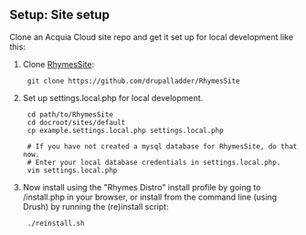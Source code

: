 Setup: Site setup
-----------------

Clone an Acquia Cloud site repo and get it set up for local development like this:

1. Clone [RhymesSite](https://github.com/drupalladder/RhymesSite):

        git clone https://github.com/drupalladder/RhymesSite

1. Set up settings.local.php for local development.

        cd path/to/RhymesSite
        cd docroot/sites/default
        cp example.settings.local.php settings.local.php

        # If you have not created a mysql database for RhymesSite, do that now.
        # Enter your local database credentials in settings.local.php.
        vim settings.local.php

1. Now install using the "Rhymes Distro" install profile by going to
   /install.php in your browser, or install from the command line (using Drush)
   by running the (re)install script:

        ./reinstall.sh
